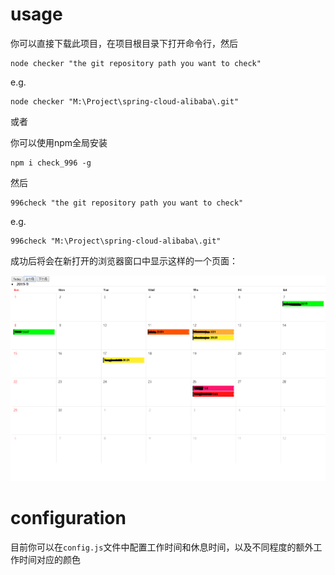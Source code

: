 # usage
你可以直接下载此项目，在项目根目录下打开命令行，然后
```
node checker "the git repository path you want to check"
```

e.g. 
```
node checker "M:\Project\spring-cloud-alibaba\.git"
```

或者

你可以使用npm全局安装
```
npm i check_996 -g
```
然后
```
996check "the git repository path you want to check"
```
e.g. 
```
996check "M:\Project\spring-cloud-alibaba\.git"
```

成功后将会在新打开的浏览器窗口中显示这样的一个页面：

![img](/doc/example.png?raw=true)



# configuration
目前你可以在`config.js`文件中配置工作时间和休息时间，以及不同程度的额外工作时间对应的颜色